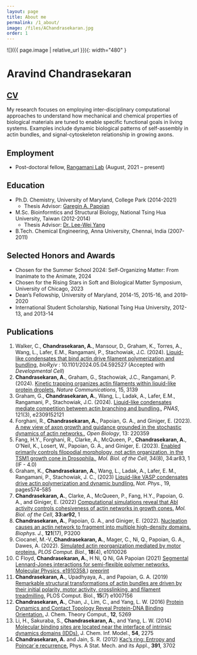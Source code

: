 ```yaml
---
layout: page
title: About me
permalink: /1_about/
image: /files/AChandrasekaran.jpg
order: 1
---
```


![]({{ page.image | relative_url  }}){: width="480" }

# Aravind Chandrasekaran
## [CV](/files/Chandrasekaran_CV.pdf)
My research focuses on employing inter-disciplinary computational approaches to understand
how mechanical and chemical properties of biological materials are tuned to enable specific functional
goals in living systems. Examples include dynamic biological patterns of self-assembly in actin bundles, and
signal-cytoskeleton relationship in growing axons.

## Employment 
* Post-doctoral fellow, [Rangamani Lab](https://sites.google.com/eng.ucsd.edu/prangamani/group/padmini-rangamani?authuser=0) (August, 2021 – present)

## Education
* Ph.D. Chemistry, University of Maryland, College Park (2014-2021)
  * Thesis Advisor: [Garegin A. Papoian](http://papoian.chem.umd.edu/)
* M.Sc. Bioinformtics and Structural Biology, National Tsing Hua University, Taiwan (2012-2014)
  * Thesis Advisor: [Dr. Lee-Wei Yang](https://dyn.life.nthu.edu.tw/main/)
* B.Tech. Chemical Engineering, Anna University, Chennai, India (2007-2011)

## Selected Honors and Awards
* Chosen for the Summer School 2024: Self-Organizing Matter: From Inanimate to the Animate, 2024
* Chosen for the Rising Stars in Soft and Biological Matter Symposium, University of Chicago, 2023
* Dean’s Fellowship, University of Maryland, 2014-15, 2015-16, and 2019-2020
* International Student Scholarship, National Tsing Hua University, 2012-13, and 2013-14

## Publications
1. Walker, C., **Chandrasekaran, A.**, Mansour, D., Graham, K., Torres, A., Wang, L., Lafer, E.M., Rangamani, P., Stachowiak, J.C. (2024). [Liquid-like condensates that bind actin drive filament polymerization and bundling](https://www.biorxiv.org/content/10.1101/2024.05.04.592527v2), *bioRχiv* : 10.1101/2024.05.04.592527 (Accepted with *Developmental Cell*)
2. **Chandrasekaran, A.**, Graham, G., Stachowiak, J.C., Rangamani, P. (2024). [Kinetic trapping organizes actin filaments within liquid-like protein droplets](https://www.nature.com/articles/s41467-024-46726-6), *Nature Communications*, 15, 3139
3. Graham, G., **Chandrasekaran, A.**, Wang, L., Ladak, A., Lafer, E.M., Rangamani, P., Stachowiak, J.C. (2024). [Liquid-like condensates mediate competition between actin branching and bundling.](https://www.pnas.org/doi/10.1073/pnas.2309152121), *PNAS*, 121(3), e2309152121
4. Forghani, R., **Chandrasekaran, A.**, Papoian, G. A., and Giniger, E. (2023). [A new view of axon growth and guidance grounded in the stochastic dynamics of actin networks.](https://royalsocietypublishing.org/doi/10.1098/rsob.220359), *Open Biology*, 13: 220359
5. Fang, H.Y., Forghani, R., Clarke, A., McQueen, P., **Chandrasekaran, A.**, O’Neil, K., Losert, W., Papoian, G. A., and Giniger, E. (2023). [Enabled primarily controls filopodial morphology, not actin organization, in the TSM1 growth cone in Drosophila.](https://www.molbiolcell.org/doi/10.1091/mbc.E23-01-0003), *Mol. Biol. of the Cell*, 34(8), 34:ar83, 1 (IF - 4.0)
6. Graham, K., **Chandrasekaran, A.**, Wang, L., Ladak, A., Lafer, E. M., Rangamani, P., Stachowiak, J. C., (2023) [Liquid-like VASP condensates drive actin polymerization and dynamic bundling.](https://www.nature.com/articles/s41567-022-01924-1) *Nat. Phys.*, 19, pages574–585
7.  **Chandrasekaran, A.**, Clarke, A., McQueen, P., Fang, H.Y., Papoian, G. A., and Giniger, E.  (2022) [Computational simulations reveal that Abl activity controls cohesiveness of actin networks in growth cones.](https://www.molbiolcell.org/doi/10.1091/mbc.E21-11-0535) *Mol. Biol. of the Cell*, **33:ar92**, 1
8. **Chandrasekaran, A.**, Papoian, G. A., and Giniger, E. (2022). [Nucleation causes an actin network to fragment into multiple high-density domains.](https://www.cell.com/biophysj/pdfExtended/S0006-3495(22)00608-7) *Biophys. J.*, **121**(17), P3200
9. Ciocanel, M.-V.,**Chandrasekaran, A.**, Mager, C., Ni, Q., Papoian, G. A., Dawes, A. (2022). [Simulated actin reorganization mediated by motor proteins.](https://journals.plos.org/ploscompbiol/article?id=10.1371/journal.pcbi.1010026) *PLOS Comput. Biol.*, **18**(4), e1010026
10. C Floyd, **Chandrasekaran, A.**, H Ni, Q Ni, GA Papoian (2021) [Segmental Lennard-Jones interactions for semi-flexible
   polymer networks, Molecular Physics, e1910358.](https://www.tandfonline.com/doi/abs/10.1080/00268976.2021.1910358)) [preprint](https://arxiv.org/abs/2102.11446)
11. **Chandrasekaran, A.**, Upadhyaya, A., and Papoian, G. A. (2019) [Remarkable structural
   transformations of actin bundles are driven by their initial polarity, motor activity, crosslinking,
   and filament treadmilling.](https://journals.plos.org/ploscompbiol/article?id=10.1371/journal.pcbi.1007156) PLOS Comput. Biol., **15**(7) e1007156 
12. **Chandrasekaran, A.**, Chan, J., Lim, C., and Yang, L. W. (2016) [Protein Dynamics and Contact
   Topology Reveal Protein-DNA Binding Orientation.](https://pubs.acs.org/doi/10.1021/acs.jctc.6b00688) J. Chem. Theory Comput., **12**, 5269 
13. Li, H., Sakuraba, S., **Chandrasekaran, A.**, and Yang, L. W. (2014) [Molecular binding sites are
   located near the interface of intrinsic dynamics domains (IDDs).](https://pubs.acs.org/doi/10.1021/ci500261z) J. Chem. Inf. Model., **54**, 2275 
14. **Chandrasekaran, A.** and Jain, S. R. (2012) [Kac’s ring: Entropy and Poincar´e recurrence.](https://www.sciencedirect.com/science/article/abs/pii/S0378437112001264) Phys.
   A Stat. Mech. and its Appl., **391**, 3702 

